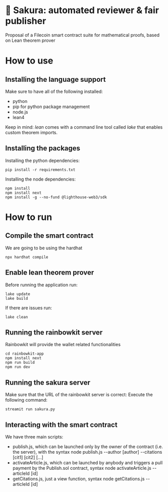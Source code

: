 # 🌺 Sakura: automated reviewer & fair publisher
Proposal of a Filecoin smart contract suite for mathematical proofs, based on Lean theorem prover

# How to use
## Installing the language support
Make sure to have all of the following installed:
- python
- pip for python package management
- node.js
- lean4 

Keep in mind: *lean* comes with a command line tool called *lake* that enables custom theorem imports.
## Installing the packages
Installing the python dependencies:
```shell
pip install -r requirements.txt
```

Installing the node dependencies:
```shell
npm install
npm install next
npm install -g --no-fund @lighthouse-web3/sdk
```
# How to run
## Compile the smart contract
We are going to be using the hardhat 
```shell
npx hardhat compile
```
## Enable lean theorem prover
Before running the application run:
```shell
lake update
lake build
```
If there are issues run:
```shell
lake clean
```
## Running the rainbowkit server
Rainbowkit will provide the wallet related functionalities
```shell
cd rainbowkit-app
npm install next
npm run build
npm run dev
```
## Running the sakura server
Make sure that the URL of the rainbowkit server is correct:
Execute the following command:
```shell
streamit run sakura.py
```

## Interacting with the smart contract
We have three main scripts:
- publish.js, which can be launched only by the owner of the contract (i.e. the server), with the syntax node publish.js --author [author] --citations [cit1] [cit2] [...]
- activateArticle.js, which can be launched by anybody and triggers a pull payment by the Publish.sol contract, syntax node activateArticle.js --articleId [id]
- getCitations.js, just a view function, syntax node getCitations.js --articleId [id]